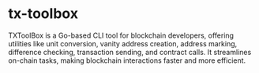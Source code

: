 # tx-toolbox
TXToolBox is a Go-based CLI tool for blockchain developers, offering utilities like unit conversion, vanity address creation, address marking, difference checking, transaction sending, and contract calls. It streamlines on-chain tasks, making blockchain interactions faster and more efficient.
